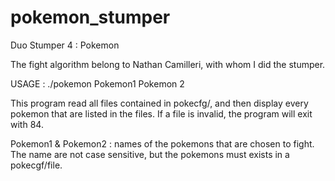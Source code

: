 # pokemon_stumper
Duo Stumper 4 : Pokemon

The fight algorithm belong to Nathan Camilleri, with whom I did the stumper.

USAGE : ./pokemon Pokemon1 Pokemon 2

This program read all files contained in pokecfg/, and then display every pokemon that are listed in the files. If a file is invalid, the program will exit with 84.

Pokemon1 & Pokemon2 : names of the pokemons that are chosen to fight. The name are not case sensitive, but the pokemons must exists in a pokecgf/file.
